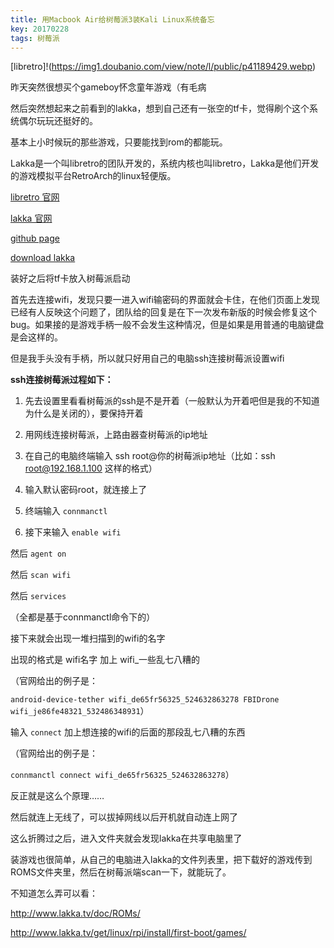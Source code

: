 ```yaml
---
title: 用Macbook Air给树莓派3装Kali Linux系统备忘
key: 20170228
tags: 树莓派
---
```


[libretro]!(https://img1.doubanio.com/view/note/l/public/p41189429.webp)

昨天突然很想买个gameboy怀念童年游戏（有毛病

然后突然想起来之前看到的lakka，想到自己还有一张空的tf卡，觉得刷个这个系统偶尔玩玩还挺好的。

基本上小时候玩的那些游戏，只要能找到rom的都能玩。

Lakka是一个叫libretro的团队开发的，系统内核也叫libretro，Lakka是他们开发的游戏模拟平台RetroArch的linux轻便版。

[libretro 官网](https://www.libretro.com/ )

[lakka 官网](http://www.lakka.tv/)

[github page](https://github.com/libretro/Lakka)

[download lakka](http://www.lakka.tv/get/linux/)

装好之后将tf卡放入树莓派启动

首先去连接wifi，发现只要一进入wifi输密码的界面就会卡住，在他们页面上发现已经有人反映这个问题了，团队给的回复是在下一次发布新版的时候会修复这个bug。如果接的是游戏手柄一般不会发生这种情况，但是如果是用普通的电脑键盘是会这样的。

但是我手头没有手柄，所以就只好用自己的电脑ssh连接树莓派设置wifi

**ssh连接树莓派过程如下：**

1. 先去设置里看看树莓派的ssh是不是开着（一般默认为开着吧但是我的不知道为什么是关闭的），要保持开着

2. 用网线连接树莓派，上路由器查树莓派的ip地址

3. 在自己的电脑终端输入 ssh root@你的树莓派ip地址（比如：ssh root@192.168.1.100 这样的格式）

4. 输入默认密码root，就连接上了

5. 终端输入 `connmanctl`

6. 接下来输入 `enable wifi`

然后 `agent on`

然后 `scan wifi`

然后 `services`

（全都是基于connmanctl命令下的）

接下来就会出现一堆扫描到的wifi的名字

出现的格式是 wifi名字 加上 wifi_一些乱七八糟的

（官网给出的例子是：

`android-device-tether wifi_de65fr56325_524632863278
FBIDrone wifi_je86fe48321_532486348931`）

输入 `connect` 加上想连接的wifi的后面的那段乱七八糟的东西

（官网给出的例子是：

`connmanctl connect wifi_de65fr56325_524632863278`）

反正就是这么个原理……

然后就连上无线了，可以拔掉网线以后开机就自动连上网了

这么折腾过之后，进入文件夹就会发现lakka在共享电脑里了

装游戏也很简单，从自己的电脑进入lakka的文件列表里，把下载好的游戏传到ROMS文件夹里，然后在树莓派端scan一下，就能玩了。

不知道怎么弄可以看：

http://www.lakka.tv/doc/ROMs/

http://www.lakka.tv/get/linux/rpi/install/first-boot/games/
